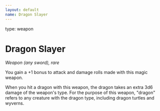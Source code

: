 ```yaml
---
layout: default
name: Dragon Slayer
---
```

type: weapon

# Dragon Slayer 
_Weapon (any sword), rare_ 

You gain a +1 bonus to attack and damage rolls made with this magic weapon.

When you hit a dragon with this weapon, the dragon takes an extra 3d6 damage of the weapon's type. For the purpose of this weapon, "dragon" refers to any creature with the dragon type, including dragon turtles and wyverns. 